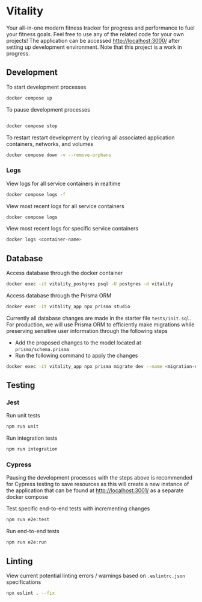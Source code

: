 # Vitality

Your all-in-one modern fitness tracker for progress and performance to fuel your fitness goals. Feel free to use any of the related code for your own projects! The application can be accessed [http://localhost:3000/](http://localhost:3000/) after setting up development environment. Note that this project is a work in progress.

## Development

To start development processes

``` bash
docker compose up 
```

To pause development processes

```bash

docker compose stop
```

To restart restart development by clearing all associated application containers, networks, and volumes

```bash
docker compose down -v --remove-orphans 
```

### Logs

View logs for all service containers in realtime

```bash
docker compose logs -f
```

View most recent logs for all service containers

```bash
docker compose logs 
```

View most recent logs for specific service containers

```bash
docker logs <container-name> 
```

## Database

Access database through the docker container

``` bash
docker exec -it vitality_postgres psql -U postgres -d vitality
```

Access database  through the Prisma ORM

``` bash
docker exec -it vitality_app npx prisma studio
```

Currently all database changes are made in the starter file `tests/init.sql`. For production, we will use Prisma ORM to efficiently make migrations while preserving sensitive user information through the following steps

- Add the proposed changes to the model located at `prisma/schema.prisma`
- Run the following command to apply the changes

``` bash
docker exec -it vitality_app npx prisma migrate dev --name <migration-name>
```

## Testing

### Jest

Run unit tests

```bash
npm run unit
```

Run integration tests

```bash
npm run integration
```

### Cypress

Pausing the development processes with the steps above is recommended for Cypress testing to save resources as this will create a new instance of the application that can be found at [http://localhost:3001/](http://localhost:3001/) as a separate docker compose

Test specific end-to-end tests with incrementing changes

```bash
npm run e2e:test
```

Run end-to-end tests

```bash
npm run e2e:run
```

## Linting

View current potential linting errors / warnings based on `.eslintrc.json` specifications

```bash
npx eslint . --fix
```
